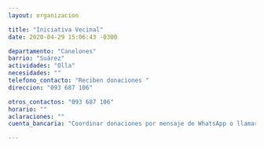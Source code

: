 ```yaml
---
layout: organizacion

title: "Iniciativa Vecinal"
date: 2020-04-29 15:06:43 -0300

departamento: "Canelones"
barrio: "Suárez"
actividades: "Olla"
necesidades: ""
telefono_contacto: "Reciben donaciones "
direccion: "093 687 106"

otros_contactos: "093 687 106"
horario: ""
aclaraciones: ""
cuenta_bancaria: "Coordinar donaciones por mensaje de WhatsApp o llamar"

---
```

